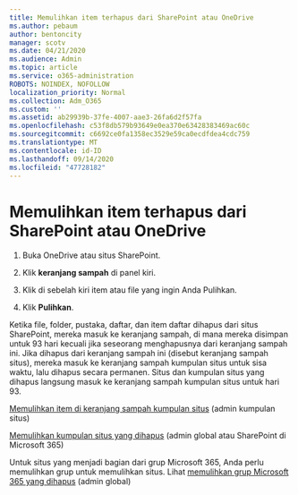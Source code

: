 ```yaml
---
title: Memulihkan item terhapus dari SharePoint atau OneDrive
ms.author: pebaum
author: bentoncity
manager: scotv
ms.date: 04/21/2020
ms.audience: Admin
ms.topic: article
ms.service: o365-administration
ROBOTS: NOINDEX, NOFOLLOW
localization_priority: Normal
ms.collection: Adm_O365
ms.custom: ''
ms.assetid: ab29939b-37fe-4007-aae3-26fa6d2f57fa
ms.openlocfilehash: c53f8db579b93649e0ea370e63428383469ac60c
ms.sourcegitcommit: c6692ce0fa1358ec3529e59ca0ecdfdea4cdc759
ms.translationtype: MT
ms.contentlocale: id-ID
ms.lasthandoff: 09/14/2020
ms.locfileid: "47728182"
---
```

# <a name="restore-deleted-items-from-sharepoint-or-onedrive"></a>Memulihkan item terhapus dari SharePoint atau OneDrive

1. Buka OneDrive atau situs SharePoint.
    
2. Klik **keranjang sampah** di panel kiri. 
    
3. Klik di sebelah kiri item atau file yang ingin Anda Pulihkan.
    
4. Klik **Pulihkan**. 
    
Ketika file, folder, pustaka, daftar, dan item daftar dihapus dari situs SharePoint, mereka masuk ke keranjang sampah, di mana mereka disimpan untuk 93 hari kecuali jika seseorang menghapusnya dari keranjang sampah ini. Jika dihapus dari keranjang sampah ini (disebut keranjang sampah situs), mereka masuk ke keranjang sampah kumpulan situs untuk sisa waktu, lalu dihapus secara permanen. Situs dan kumpulan situs yang dihapus langsung masuk ke keranjang sampah kumpulan situs untuk hari 93.
  
[Memulihkan item di keranjang sampah kumpulan situs](https://go.microsoft.com/fwlink/?linkid=867800) (admin kumpulan situs) 
  
[Memulihkan kumpulan situs yang dihapus](https://go.microsoft.com/fwlink/?linkid=867660) (admin global atau SharePoint di Microsoft 365) 
  
Untuk situs yang menjadi bagian dari grup Microsoft 365, Anda perlu memulihkan grup untuk memulihkan situs. Lihat [memulihkan grup Microsoft 365 yang dihapus](https://go.microsoft.com/fwlink/?linkid=867802) (admin global) 
  

